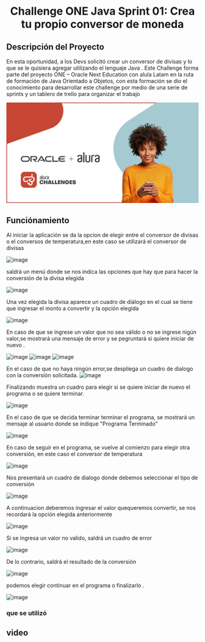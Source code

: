 <h1 align="center"> Challenge ONE Java Sprint 01: Crea tu propio conversor de moneda </h1>

 

## Descripción del Proyecto
En esta oportunidad, a los Devs  solicitó crear un conversor de divisas  y lo que se le quisiera agregar  utilizando el lenguaje Java .
Este Challenge  forma parte del proyecto ONE – Oracle Next Education con alula Latam en la ruta de formación de  Java Orientado a Objetos, con esta formación se dio el conocimiento para desarrollar  este challenge por medio de  una serie de sprints y  un tablero de trello para organizar el trabajo

![Challenge Oracle Next Education + Alura Banner](https://raw.githubusercontent.com/EduardoUT/ConversorMoneda-ONE-Alura_Challenge/master/src/Imagenes/challengeImage.jpg)

## Funciónamiento 
Al iniciar la aplicación se da  la opcion de elegir entre el conversor de divisas o el conversos de temperatura,en este caso se utilizará el conversor de divisas

![image](https://user-images.githubusercontent.com/94869227/175188690-e65e0a38-4fa9-4a98-8bb3-7919e2823427.png)

saldrá un menú donde se  nos indica las  opciones que hay que para hacer la  conversión de la divisa elegida

![image](https://user-images.githubusercontent.com/94869227/175188940-497978f1-6838-47ec-b2a0-eeeb6aee6a50.png)

Una vez elegida la divisa aparece un cuadro de diálogo en el cual se tiene que ingresar  el monto a convertir y la opción elegida 

![image](https://user-images.githubusercontent.com/94869227/175193479-c2206550-4208-4d4d-9d8a-9243ee4cfab5.png)

En caso de que se ingrese un valor que  no sea válido o no se ingrese nigún valor,se mostrará una mensaje de error y se pegruntará si quiere iniciar de  nuevo .

![image](https://user-images.githubusercontent.com/94869227/175193624-376fef80-340c-44a1-bc60-e6c9a4bfc548.png)  ![image](https://user-images.githubusercontent.com/94869227/175195260-e2e93f0a-d01c-4413-9eb2-f106452f5c02.png) ![image](https://user-images.githubusercontent.com/94869227/175195307-81903641-6241-43a6-b2a1-364909adc8f3.png)


En el caso de que  no haya ningún error,se despliega un cuadro de dialogo con la conversión solicitada.
![image](https://user-images.githubusercontent.com/94869227/175195532-ab5cb385-4e40-41e4-a41b-beda7ad93016.png)


Finalizando muestra un cuadro para elegir si se quiere iniciar de  nuevo el programa o se quiere terminar.

![image](https://user-images.githubusercontent.com/94869227/175196145-e2fb526b-68f4-4211-a876-de8073197612.png)

En el caso de que se decida terminar  terminar  el programa, se mostrará un mensaje al usuario donde se indique "Programa Terminado"

![image](https://user-images.githubusercontent.com/94869227/175196388-d2c0ae51-3783-456a-836f-6b3e83150928.png)


En caso de seguir en el programa, se vuelve al comienzo para elegir otra conversión, en este caso  el conversor de temperatura

![image](https://user-images.githubusercontent.com/94869227/175196595-5649c6f8-1125-43e0-a71f-35f900ff4e3a.png)


Nos presentará un  cuadro de dialogo  donde debemos seleccionar el tipo de conversión

![image](https://user-images.githubusercontent.com/94869227/175196988-92d24ad7-5d53-4f8c-9629-d9364b69dd48.png)


A continuacion deberemos ingresar el valor quequeremos convertir, se nos recordará la opción elegida anteriormente

![image](https://user-images.githubusercontent.com/94869227/175197191-c949b16c-aade-4720-908e-b016c2da7c58.png)


Si se ingresa un valor no valido, saldrá un cuadro de error

![image](https://user-images.githubusercontent.com/94869227/175197548-cae24657-315c-4302-b1fd-225545dffac2.png)

De lo contrario, saldrá el resultado de la conversión

![image](https://user-images.githubusercontent.com/94869227/175197798-384e5797-d7e7-477d-9692-184dcd6811cd.png)


podemos elegir continuar  en el programa o finalizarlo .

![image](https://user-images.githubusercontent.com/94869227/175197837-43361d7a-c262-4299-a3c5-68b0449334d9.png)


### que se utilizó

## video






